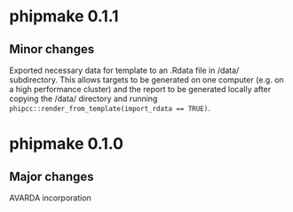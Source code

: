 
# phipmake 0.1.1  
## Minor changes  
Exported necessary data for template to an .Rdata file in /data/ subdirectory. This allows targets to be generated on one computer (e.g. on a high performance cluster) and the report to be generated locally after copying the /data/ directory and running `phipcc::render_from_template(import_rdata == TRUE)`.


# phipmake 0.1.0  
## Major changes  
AVARDA incorporation